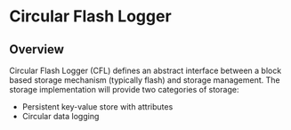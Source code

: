 # Circular Flash Logger

## Overview

Circular Flash Logger (CFL) defines an abstract interface between a block based
storage mechanism (typically flash) and storage management. The storage
implementation will provide two categories of storage:

* Persistent key-value store with attributes
* Circular data logging
